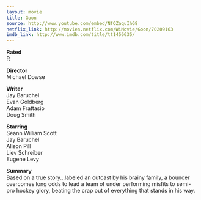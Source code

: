 ```yaml
---
layout: movie
title: Goon
source: http://www.youtube.com/embed/NfOZaquIhG8
netflix_link: http://movies.netflix.com/WiMovie/Goon/70209163
imdb_link: http://www.imdb.com/title/tt1456635/
---
```


__Rated__<br /><span class="rated ts">R</span>

__Director__<br />Michael Dowse

__Writer__<br />Jay Baruchel<br />Evan Goldberg<br />Adam Frattasio<br />Doug Smith

__Starring__<br />Seann William Scott<br />Jay Baruchel<br />Alison Pill<br />Liev Schreiber<br />Eugene Levy

__Summary__<br />Based on a true story...labeled an outcast by his brainy family, a bouncer overcomes long odds to lead a team of under performing misfits to semi-pro hockey glory, beating the crap out of everything that stands in his way.
